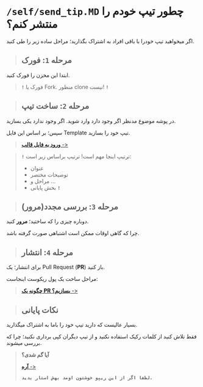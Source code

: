 # `/self/send_tip.MD` چطور تیپ خودم را منتشر کنم؟
اگر میخواهید تیپ خودرا با باقی افراد به اشتراک بگذارید؛ مراحل ساده زیر را طی کنید.

> ## مرحله **`1`**: **فورک**
ابتدا این مخزن را فورک کنید.
> **`!`** فورک یا Fork. منظور clone نیست! **`!`**

> ## مرحله **`2`**: **ساخت تیپ**
در پوشه موضوع مدنظر اگر وجود دارد وارد شوید. اگر وجود ندارد یکی بسازید.

سپس؛ بر اساس این فایل Template تیپ خود را بسازید.
> [**ورود به فایل قالب** ->](../Template.md)

> **`!`** 
>ترتیپ اینجا مهم است!
>ترتیپ براساس زیر است:
>* عنوان
>* توضیحات مختصر
>* مراحل و ...
>* بخش پایانی
>**`!`**

> ## مرحله **`3`**: **بررسی مجدد(مرور)**
دوباره چیزی را که ساختید؛ **مرور** کنید.

چرا که گاهی اوقات ممکن است اشتباهی صورت گرفته باشد.

> ## مرحله **`4`**: **انتشار**
برای انتشار؛ یک Pull Request (**PR**) باز کنید.

مراحل ساخت یک پول ریکوست اینجاست:

> [**چگونه یک PR بسازیم؟** ->](../github/PR.md)

> ## **نکات پایانی**
بسیار عالیست که دارید تیپ خود را باما به اشتراک میگذارید.

فقط تلاش کنید از کلمات رکیک استفاده نکنید و از تیپ دیگران کپی برداری نکنید؛ چرا که بررسی میشوند.

> **آیا گم شدی؟**
>
> [**آره** ->](README.MD)
>
> **`لطفا اگر از این ریپو خوشتون اومد بهش استار بدید.`**